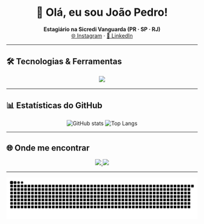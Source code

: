 <h1 align="center">👋 Olá, eu sou João Pedro!</h1>

<p align="center">
  <strong>Estagiário na Sicredi Vanguarda (PR · SP · RJ)</strong><br/>
  <a href="https://instagram.com/joaowrlld" target="_blank">🌐 Instagram</a> ·
  <a href="https://www.linkedin.com/in/joão-pedro-reis" target="_blank">💼 LinkedIn</a>
</p>

---

## 🛠️ Tecnologias & Ferramentas
<p align="center">
  <img src="https://skillicons.dev/icons?i=git,github,c,py,js,ts,nodejs,mysql,postgres,react,vscode" />
</p>

---

## 📊 Estatísticas do GitHub
<p align="center">
  <img src="https://github-readme-stats.vercel.app/api?username=kxxnz&show_icons=true&theme=ayu-mirage" alt="GitHub stats" height="180"/>
  <img src="https://github-readme-stats.vercel.app/api/top-langs/?username=kxxnz&layout=compact&theme=ayu-mirage" alt="Top Langs" height="180"/>
</p>

---

## 🌐 Onde me encontrar
<p align="center">
  <a href="https://instagram.com/joaowrlld" target="_blank">
    <img src="https://img.shields.io/badge/Instagram-%23E4405F.svg?&style=for-the-badge&logo=instagram&logoColor=white" />
  </a>
  <a href="https://www.linkedin.com/in/joão-pedro-reis" target="_blank">
    <img src="https://img.shields.io/badge/LinkedIn-%230A66C2.svg?&style=for-the-badge&logo=linkedin&logoColor=white" />
  </a>
</p>

---

<picture align="center">
  <source media="(prefers-color-scheme: dark)" srcset="https://raw.githubusercontent.com/kxxnz/kxxnz/output/github-contribution-grid-snake-dark.svg">
  <source media="(prefers-color-scheme: light)" srcset="https://raw.githubusercontent.com/kxxnz/kxxnz/output/github-contribution-grid-snake-dark.svg">
  <img align="center" alt="github contribution grid snake animation" src="https://raw.githubusercontent.com/kxxnz/kxxnz/output/github-contribution-grid-snake.svg">
</picture>
